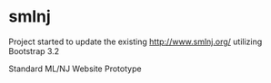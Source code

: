 smlnj
=====

Project started to update the existing http://www.smlnj.org/ utilizing Bootstrap 3.2

Standard ML/NJ Website Prototype
